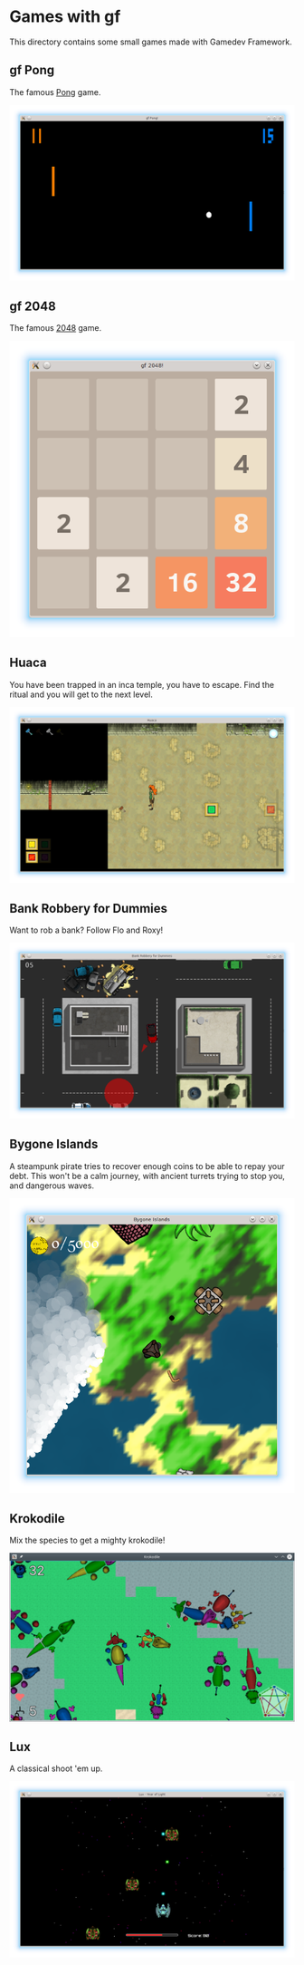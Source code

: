 # Games with gf

This directory contains some small games made with Gamedev Framework.

## gf Pong

The famous [Pong](https://en.wikipedia.org/wiki/Pong) game.

![gf Pong!](gf_pong/gf_pong.png)


## gf 2048

The famous [2048](https://en.wikipedia.org/wiki/2048_%28video_game%29) game.

![gf 2048!](gf_2048/gf_2048.png)


## Huaca

You have been trapped in an inca temple, you have to escape. Find the ritual and you will get to the next level.

![Huaca](huaca/huaca.png)


## Bank Robbery for Dummies

Want to rob a bank? Follow Flo and Roxy!

![Bank Robbery for Dummies](bank_robbery_for_dummies/brfd.png)


## Bygone Islands

A steampunk pirate tries to recover enough coins to be able to repay your debt. This won't be a calm journey, with ancient turrets trying to stop you, and dangerous waves.

![Bygone Islands](islands/islands.png)


## Krokodile

Mix the species to get a mighty krokodile!

![Krokodile](krokodile/krokodile.png)


## Lux

A classical shoot 'em up.

![Lux](lux/lux.png)

